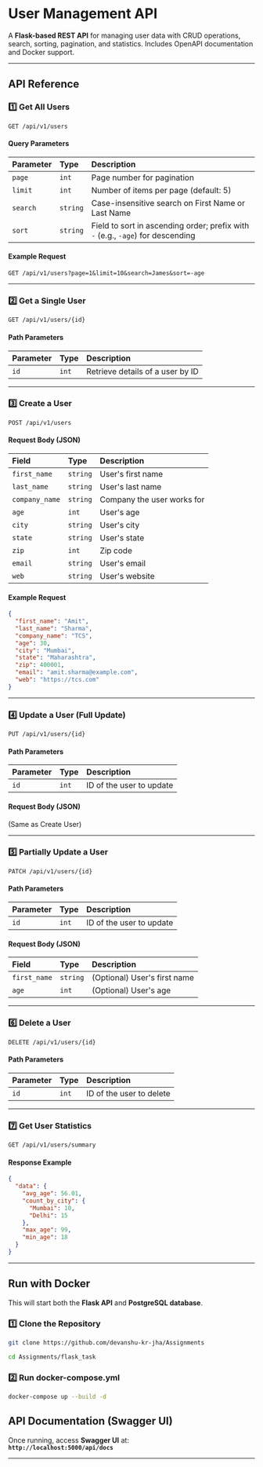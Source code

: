 
# **User Management API**  

A **Flask-based REST API** for managing user data with CRUD operations, search, sorting, pagination, and statistics. Includes OpenAPI documentation and Docker support.

---

## **API Reference**  

### **1️⃣ Get All Users**  

```http
GET /api/v1/users
```

#### **Query Parameters**  
| Parameter | Type     | Description  |
| :-------- | :------- | :----------- |
| `page`    | `int`    | Page number for pagination |
| `limit`   | `int`    | Number of items per page (default: 5) |
| `search`  | `string` | Case-insensitive search on First Name or Last Name |
| `sort`    | `string` | Field to sort in ascending order; prefix with `-` (e.g., `-age`) for descending |

#### **Example Request**
```http
GET /api/v1/users?page=1&limit=10&search=James&sort=-age
```

---

### **2️⃣ Get a Single User**  

```http
GET /api/v1/users/{id}
```

#### **Path Parameters**  
| Parameter | Type     | Description  |
| :-------- | :------- | :----------- |
| `id`      | `int`    | Retrieve details of a user by ID |

---

### **3️⃣ Create a User**  

```http
POST /api/v1/users
```

#### **Request Body (JSON)**  
| Field | Type  | Description  |
| :---- | :---- | :----------- |
| `first_name` | `string` | User's first name |
| `last_name` | `string` | User's last name |
| `company_name` | `string` | Company the user works for |
| `age` | `int` | User's age |
| `city` | `string` | User's city |
| `state` | `string` | User's state |
| `zip` | `int` | Zip code |
| `email` | `string` | User's email |
| `web` | `string` | User's website |

#### **Example Request**
```json
{
  "first_name": "Amit",
  "last_name": "Sharma",
  "company_name": "TCS",
  "age": 30,
  "city": "Mumbai",
  "state": "Maharashtra",
  "zip": 400001,
  "email": "amit.sharma@example.com",
  "web": "https://tcs.com"
}
```

---

### **4️⃣ Update a User (Full Update)**  

```http
PUT /api/v1/users/{id}
```

#### **Path Parameters**  
| Parameter | Type     | Description  |
| :-------- | :------- | :----------- |
| `id`      | `int`    | ID of the user to update |

#### **Request Body (JSON)**  
(Same as Create User)

---

### **5️⃣ Partially Update a User**  

```http
PATCH /api/v1/users/{id}
```

#### **Path Parameters**  
| Parameter | Type     | Description  |
| :-------- | :------- | :----------- |
| `id`      | `int`    | ID of the user to update |

#### **Request Body (JSON)**  
| Field | Type  | Description  |
| :---- | :---- | :----------- |
| `first_name` | `string` | (Optional) User's first name |
| `age` | `int` | (Optional) User's age |

---

### **6️⃣ Delete a User**  

```http
DELETE /api/v1/users/{id}
```

#### **Path Parameters**  
| Parameter | Type     | Description  |
| :-------- | :------- | :----------- |
| `id`      | `int`    | ID of the user to delete |

---

### **7️⃣ Get User Statistics**  

```http
GET /api/v1/users/summary
```

#### **Response Example**
```json
{
  "data": {
    "avg_age": 56.01,
    "count_by_city": {
      "Mumbai": 10,
      "Delhi": 15
    },
    "max_age": 99,
    "min_age": 18
  }
}
```
---

## **Run with Docker**  
This will start both the **Flask API** and **PostgreSQL database**.

### **1️⃣ Clone the Repository**  
```sh
git clone https://github.com/devanshu-kr-jha/Assignments

cd Assignments/flask_task
```

### **2️⃣ Run docker-compose.yml**  
```sh
docker-compose up --build -d
```
## **API Documentation (Swagger UI)**  
Once running, access **Swagger UI** at:  
**`http://localhost:5000/api/docs`**

---
